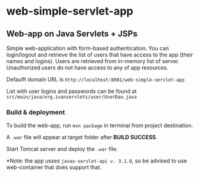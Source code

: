 # web-simple-servlet-app
## Web-app on Java Servlets + JSPs

Simple web-application with form-based authentication. You can login/logout and retrieve the list of users that have access to the app (their names and logins).
Users are retrieved from in-memory list of server. Unauthorized users do not have access to any of app resources.

Defaulft domain URL is ```http://localhost:8081/web-simple-servlet-app```

List with user logins and passwords can be found at ```src/main/java/org.ivanservlets/user/UserDao.java```

### Build & deployment
To build the web-app, run ```mvn package``` in terminal from project destination.

A ```.war``` file will appear at target folder after **BUILD SUCCESS**.

Start Tomcat server and deploy the ```.war``` file.

*Note: the app usses ```javax-servlet-api v. 3.1.0```, so be advised to use web-container that does support that.
